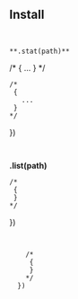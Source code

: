 


## Install
```
```



```

**.stat(path)**

```


  /*
   {
     ...
   }
  */

    /*
     {
       ...
     }
    */
  })
```


```

**.list(path)**

    /*
     {
     }
    */
  })
```


    /*
     {
     }
    */
  })
```



```


```


```


```


```


```


```

```
```

